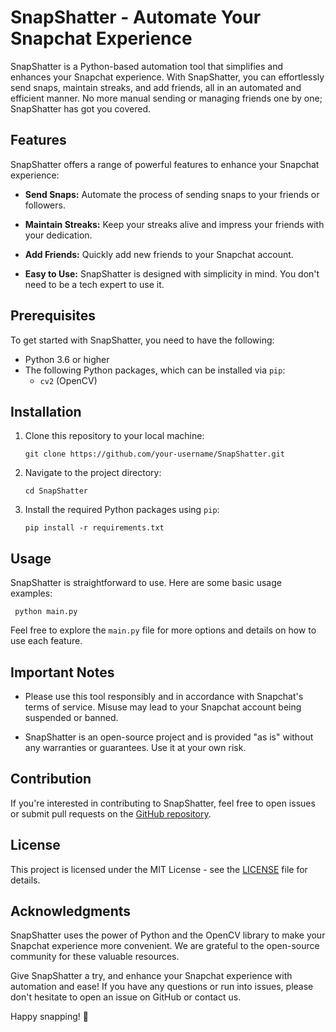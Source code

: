 # SnapShatter - Automate Your Snapchat Experience

SnapShatter is a Python-based automation tool that simplifies and enhances your Snapchat experience. With SnapShatter, you can effortlessly send snaps, maintain streaks, and add friends, all in an automated and efficient manner. No more manual sending or managing friends one by one; SnapShatter has got you covered.

## Features

SnapShatter offers a range of powerful features to enhance your Snapchat experience:

- **Send Snaps:** Automate the process of sending snaps to your friends or followers.

- **Maintain Streaks:** Keep your streaks alive and impress your friends with your dedication.

- **Add Friends:** Quickly add new friends to your Snapchat account.

- **Easy to Use:** SnapShatter is designed with simplicity in mind. You don't need to be a tech expert to use it.

## Prerequisites

To get started with SnapShatter, you need to have the following:

- Python 3.6 or higher
- The following Python packages, which can be installed via `pip`:
    - `cv2` (OpenCV)

## Installation

1. Clone this repository to your local machine:

    ```shell
    git clone https://github.com/your-username/SnapShatter.git
    ```

2. Navigate to the project directory:

    ```shell
    cd SnapShatter
    ```

3. Install the required Python packages using `pip`:

    ```shell
    pip install -r requirements.txt
    ```

## Usage

SnapShatter is straightforward to use. Here are some basic usage examples:
```shell
 python main.py
```
    
Feel free to explore the `main.py` file for more options and details on how to use each feature.

## Important Notes

- Please use this tool responsibly and in accordance with Snapchat's terms of service. Misuse may lead to your Snapchat account being suspended or banned.

- SnapShatter is an open-source project and is provided "as is" without any warranties or guarantees. Use it at your own risk.

## Contribution

If you're interested in contributing to SnapShatter, feel free to open issues or submit pull requests on the [GitHub repository](https://github.com/KyTDK/SnapShatter).

## License

This project is licensed under the MIT License - see the [LICENSE](LICENSE) file for details.

## Acknowledgments

SnapShatter uses the power of Python and the OpenCV library to make your Snapchat experience more convenient. We are grateful to the open-source community for these valuable resources.

Give SnapShatter a try, and enhance your Snapchat experience with automation and ease! If you have any questions or run into issues, please don't hesitate to open an issue on GitHub or contact us.

Happy snapping! 📸
